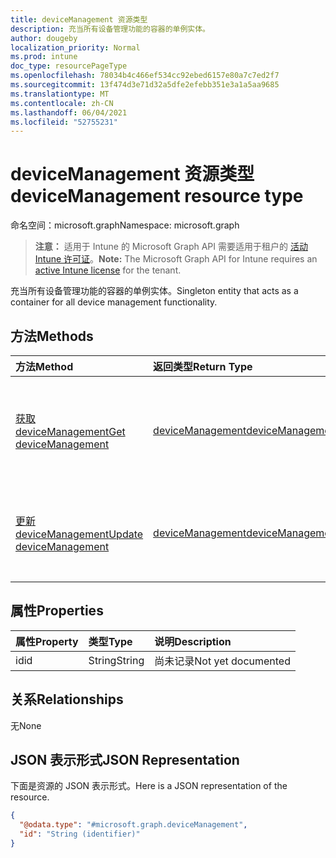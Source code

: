 ```yaml
---
title: deviceManagement 资源类型
description: 充当所有设备管理功能的容器的单例实体。
author: dougeby
localization_priority: Normal
ms.prod: intune
doc_type: resourcePageType
ms.openlocfilehash: 78034b4c466ef534cc92ebed6157e80a7c7ed2f7
ms.sourcegitcommit: 13f474d3e71d32a5dfe2efebb351e3a1a5aa9685
ms.translationtype: MT
ms.contentlocale: zh-CN
ms.lasthandoff: 06/04/2021
ms.locfileid: "52755231"
---
```

# <a name="devicemanagement-resource-type"></a><span data-ttu-id="a27fa-103">deviceManagement 资源类型</span><span class="sxs-lookup"><span data-stu-id="a27fa-103">deviceManagement resource type</span></span>

<span data-ttu-id="a27fa-104">命名空间：microsoft.graph</span><span class="sxs-lookup"><span data-stu-id="a27fa-104">Namespace: microsoft.graph</span></span>

> <span data-ttu-id="a27fa-105">**注意：** 适用于 Intune 的 Microsoft Graph API 需要适用于租户的 [活动 Intune 许可证](https://go.microsoft.com/fwlink/?linkid=839381)。</span><span class="sxs-lookup"><span data-stu-id="a27fa-105">**Note:** The Microsoft Graph API for Intune requires an [active Intune license](https://go.microsoft.com/fwlink/?linkid=839381) for the tenant.</span></span>

<span data-ttu-id="a27fa-106">充当所有设备管理功能的容器的单例实体。</span><span class="sxs-lookup"><span data-stu-id="a27fa-106">Singleton entity that acts as a container for all device management functionality.</span></span>

## <a name="methods"></a><span data-ttu-id="a27fa-107">方法</span><span class="sxs-lookup"><span data-stu-id="a27fa-107">Methods</span></span>
|<span data-ttu-id="a27fa-108">方法</span><span class="sxs-lookup"><span data-stu-id="a27fa-108">Method</span></span>|<span data-ttu-id="a27fa-109">返回类型</span><span class="sxs-lookup"><span data-stu-id="a27fa-109">Return Type</span></span>|<span data-ttu-id="a27fa-110">说明</span><span class="sxs-lookup"><span data-stu-id="a27fa-110">Description</span></span>|
|:---|:---|:---|
|[<span data-ttu-id="a27fa-111">获取 deviceManagement</span><span class="sxs-lookup"><span data-stu-id="a27fa-111">Get deviceManagement</span></span>](../api/intune-gpanalyticsservice-devicemanagement-get.md)|[<span data-ttu-id="a27fa-112">deviceManagement</span><span class="sxs-lookup"><span data-stu-id="a27fa-112">deviceManagement</span></span>](../resources/intune-gpanalyticsservice-devicemanagement.md)|<span data-ttu-id="a27fa-113">读取 [deviceManagement](../resources/intune-gpanalyticsservice-devicemanagement.md) 对象的属性和关系。</span><span class="sxs-lookup"><span data-stu-id="a27fa-113">Read properties and relationships of the [deviceManagement](../resources/intune-gpanalyticsservice-devicemanagement.md) object.</span></span>|
|[<span data-ttu-id="a27fa-114">更新 deviceManagement</span><span class="sxs-lookup"><span data-stu-id="a27fa-114">Update deviceManagement</span></span>](../api/intune-gpanalyticsservice-devicemanagement-update.md)|[<span data-ttu-id="a27fa-115">deviceManagement</span><span class="sxs-lookup"><span data-stu-id="a27fa-115">deviceManagement</span></span>](../resources/intune-gpanalyticsservice-devicemanagement.md)|<span data-ttu-id="a27fa-116">更新 [deviceManagement](../resources/intune-gpanalyticsservice-devicemanagement.md) 对象的属性。</span><span class="sxs-lookup"><span data-stu-id="a27fa-116">Update the properties of a [deviceManagement](../resources/intune-gpanalyticsservice-devicemanagement.md) object.</span></span>|

## <a name="properties"></a><span data-ttu-id="a27fa-117">属性</span><span class="sxs-lookup"><span data-stu-id="a27fa-117">Properties</span></span>
|<span data-ttu-id="a27fa-118">属性</span><span class="sxs-lookup"><span data-stu-id="a27fa-118">Property</span></span>|<span data-ttu-id="a27fa-119">类型</span><span class="sxs-lookup"><span data-stu-id="a27fa-119">Type</span></span>|<span data-ttu-id="a27fa-120">说明</span><span class="sxs-lookup"><span data-stu-id="a27fa-120">Description</span></span>|
|:---|:---|:---|
|<span data-ttu-id="a27fa-121">id</span><span class="sxs-lookup"><span data-stu-id="a27fa-121">id</span></span>|<span data-ttu-id="a27fa-122">String</span><span class="sxs-lookup"><span data-stu-id="a27fa-122">String</span></span>|<span data-ttu-id="a27fa-123">尚未记录</span><span class="sxs-lookup"><span data-stu-id="a27fa-123">Not yet documented</span></span>|

## <a name="relationships"></a><span data-ttu-id="a27fa-124">关系</span><span class="sxs-lookup"><span data-stu-id="a27fa-124">Relationships</span></span>
<span data-ttu-id="a27fa-125">无</span><span class="sxs-lookup"><span data-stu-id="a27fa-125">None</span></span>

## <a name="json-representation"></a><span data-ttu-id="a27fa-126">JSON 表示形式</span><span class="sxs-lookup"><span data-stu-id="a27fa-126">JSON Representation</span></span>
<span data-ttu-id="a27fa-127">下面是资源的 JSON 表示形式。</span><span class="sxs-lookup"><span data-stu-id="a27fa-127">Here is a JSON representation of the resource.</span></span>
<!-- {
  "blockType": "resource",
  "keyProperty": "id",
  "@odata.type": "microsoft.graph.deviceManagement"
}
-->
``` json
{
  "@odata.type": "#microsoft.graph.deviceManagement",
  "id": "String (identifier)"
}
```




